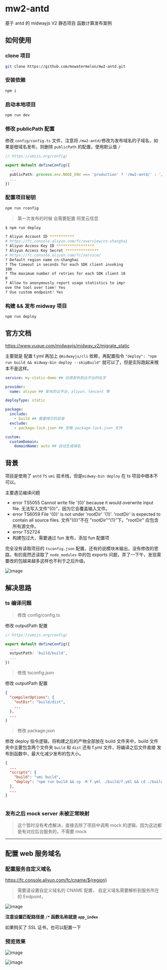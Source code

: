 # mw2-antd

基于 antd 的 midwayjs V2 静态项目 函数计算发布案例

## 如何使用

### clone 项目

```sh
git clone https://github.com/mowatermelon/mw2-antd.git
```

### 安装依赖

```sh
npm i
```

### 启动本地项目

```sh
npm run dev
```

### 修改 publicPath 配置

修改 `config/config.ts` 文件，注意将 `/mw2-antd/`修改为发布域名的子域名，如果是根域名发布，则删除 `publicPath` 的配置，使用默认值 `/`

```typescript
// https://umijs.org/config/

export default defineConfig({
  ...
  publicPath: process.env.NODE_ENV === 'production' ? '/mw2-antd/' : '/',
  ...
})

```

### 配置项目秘钥

```sh
npm run rconfig
```

> 第一次发布的时候 会需要配置 阿里云信息

```sh
$ npm run deploy

? Aliyun Account ID ***********
# https://fc.console.aliyun.com/fc/overview/cn-shanghai
? Aliyun Access Key ID *****************
? Aliyun Access Key Secret ***************
# https://fc.console.aliyun.com/fc/service/
? Default region name cn-shanghai
? The timeout in seconds for each SDK client invoking
100
? The maximum number of retries for each SDK client 10
0
? Allow to anonymously report usage statistics to impr
ove the tool over time? Yes
? Use custom endpoint? Yes
```

### 构建 && 发布 midway 项目

```sh
npm run deploy
```

## 官方文档

<https://www.yuque.com/midwayjs/midway_v2/migrate_static>

主要就是 配置 f.yml 再加上 `@midwayjs/cli` 依赖，再配置指令 `"deploy": "npm run build && midway-bin deploy --skipBuild"` 就可以了，但是实际跑起来根本不是这样。

```yml
service: my-static-demo ## 应用发布到云平台的名字

provider:
  name: aliyun ## 发布的云平台，aliyun，tencent 等

deployType: static

package:
  include:
    - build ## 需要拷贝的目录
  exclude:
    - package-lock.json ## 忽略 package-lock.json 文件

custom:
  customDomain:
    domainName: auto ## 自动生成域名
```

## 背景

项目是使用了 `antd` `TS` `umi` 技术栈，但是`midway-bin deploy` 在 ts 项目中根本不可以。

主要遇见编译问题

- error TS5055 Cannot write file '{0}' because it would overwrite input file. 无法写入文件“{0}”，因为它会覆盖输入文件。
- error TS6059 File '{0}' is not under 'rootDir' '{1}'. 'rootDir' is expected to contain all source files. 文件“{0}”不在 "rootDir"“{1}”下。"rootDir" 应包含所有源文件。
- error TS2724
- 构建包过大，需要通过 fun 发布，添加 fun 配置项

完全没有读取项目的 `tsconfig.json` 配置，还有的说模块未输出，没有修改的思路，有的竟然还读取了 `node_modules` 中的包 exports 问题，弄了一下午，发现需要改的包越来越多这样也不利于之后升级。

![image](https://user-images.githubusercontent.com/18508817/132235903-5368264b-5887-4a46-ba2a-f24c00b6e807.png)

## 解决思路

### ts 编译问题

> 修改 config/config.ts

修改 outputPath 配置

```typescript
// https://umijs.org/config/

export default defineConfig({
  ...
  outputPath: 'build/build',
  ...
})

```

> 修改 tsconfig.json

修改 outputPath 配置

```json
{
  "compilerOptions": {
    "outDir": "build/dist",
    ...
  },
  ...
}


```

> 修改 package.json

修改 deploy 指令逻辑，将构建之后的产物全部放在 build 文件夹中，build 文件夹中主要包含两个文件夹 `build` 和 `dist` 还有 f.yml 文件，将编译之后文件直接 发布到函数中，最大化减少发布的包大小。

```json
{
  ...
  "scripts": {
    "build": "umi build",
    "deploy": "npm run build && cp -R f.yml ./build/f.yml && cd ./build && ../node_modules/.bin/midway-bin deploy --skipBuild",
  },
  ...
}



```

### 发布之后 mock server 未被正常映射

> 这个暂时没有考虑解决，直接去除了项目中调用 mock 的逻辑，因为这边都是有对应后台服务的，不需要 mock

---

## 配置 web 服务域名

### 配置服务自定义域名

<https://fc.console.aliyun.com/fc/cname/${region}>

> 需要请设置自定义域名的 CNAME 配置， 自定义域名需要解析到服务所在的 Endpoint，

![image](https://user-images.githubusercontent.com/18508817/132238382-725530cf-6ec5-4474-82c9-dc7befc4fa15.png)

**注意设置匹配路径是 `/*` 函数名称就是 `app_index`**

如果购买了 SSL 证书，也可以配置一下

### 预览效果

![image](https://user-images.githubusercontent.com/18508817/132238659-dc545621-7a07-48f6-9a5f-d4e43207ec55.png)

![image](https://user-images.githubusercontent.com/18508817/132238734-72005a68-1de6-4324-800c-3ee26ab6256f.png)
